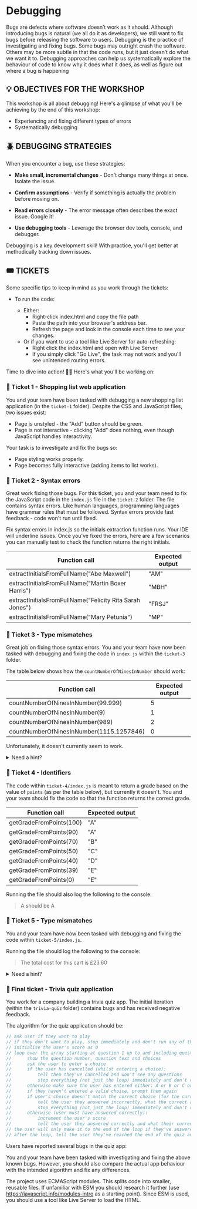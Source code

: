 # Debugging

Bugs are defects where software doesn’t work as it should. Although introducing bugs is natural (we all do it as developers), we still want to fix bugs before releasing the software to users. Debugging is the practice of investigating and fixing bugs. Some bugs may outright crash the software. Others may be more subtle in that the code runs, but it just doesn’t do what we want it to. Debugging approaches can help us systematically explore the behaviour of code to know why it does what it does, as well as figure out where a bug is happening

## 💡 OBJECTIVES FOR THE WORKSHOP

This workshop is all about debugging! Here's a glimpse of what you'll be achieving by the end of this workshop:

- Experiencing and fixing different types of errors
- Systematically debugging

## 🪲 DEBUGGING STRATEGIES

When you encounter a bug, use these strategies:

- **Make small, incremental changes** - Don't change many things at once. Isolate the issue.

- **Confirm assumptions** - Verify if something is actually the problem before moving on.

- **Read errors closely** - The error message often describes the exact issue. Google it!

- **Use debugging tools** - Leverage the browser dev tools, console, and debugger.

Debugging is a key development skill! With practice, you'll get better at methodically tracking down issues.

## 🎟️ TICKETS

Some specific tips to keep in mind as you work through the tickets:

- To run the code:

  - Either:
    - Right-click index.html and copy the file path
    - Paste the path into your browser's address bar.
    - Refresh the page and look in the console each time to see your changes.
  - Or if you want to use a tool like Live Server for auto-refreshing:
    - Right click the index.html and open with Live Server
    - If you simply click "Go Live", the task may not work and you'll see unintended routing errors.

Time to dive into action! 🏊‍♂️ Here's what you'll be working on:

### 🎫 Ticket 1 - Shopping list web application

You and your team have been tasked with debugging a new shopping list application (in the `ticket-1` folder). Despite the CSS and JavaScript files, two issues exist:

- Page is unstyled - the "Add" button should be green.
- Page is not interactive - clicking "Add" does nothing, even though JavaScript handles interactivity.

Your task is to investigate and fix the bugs so:

- Page styling works properly.
- Page becomes fully interactive (adding items to list works).

### 🎫 Ticket 2 - Syntax errors

Great work fixing those bugs. For this ticket, you and your team need to fix the JavaScript code in the `index.js` file in the `ticket-2` folder. The file contains syntax errors. Like human languages, programming languages have grammar rules that must be followed. Syntax errors provide fast feedback - code won't run until fixed.

Fix syntax errors in index.js so the initials extraction function runs. Your IDE will underline issues. Once you've fixed the errors, here are a few scenarios you can manually test to check the function returns the right initials.

| Function call                                            | Expected output |
| -------------------------------------------------------- | --------------- |
| extractInitialsFromFullName("Abe Maxwell")               | "AM"            |
| extractInitialsFromFullName("Martin Boxer Harris")       | "MBH"           |
| extractInitialsFromFullName("Felicity Rita Sarah Jones") | "FRSJ"          |
| extractInitialsFromFullName("Mary Petunia")              | "MP"            |

### 🎫 Ticket 3 - Type mismatches

Great job on fixing those syntax errors. You and your team have now been tasked with debugging and fixing the code in `index.js` within the `ticket-3` folder.

The table below shows how the `countNumberOfNinesInNumber` should work:

| Function call                            | Expected output |
| ---------------------------------------- | --------------- |
| countNumberOfNinesInNumber(99.999)       | 5               |
| countNumberOfNinesInNumber(9)            | 1               |
| countNumberOfNinesInNumber(989)          | 2               |
| countNumberOfNinesInNumber(1115.1257846) | 0               |

Unfortunately, it doesn't currently seem to work.

<details>
 <summary>Need a hint?</summary>
    How could you check if the for loop is running and how many iterations it completes before ending?
</details>

### 🎫 Ticket 4 - Identifiers

The code within `ticket-4/index.js` is meant to return a grade based on the value of `points` (as per the table below), but currently it doesn't. You and your team should fix the code so that the function returns the correct grade.

| Function call           | Expected output |
| ----------------------- | --------------- |
| getGradeFromPoints(100) | "A"             |
| getGradeFromPoints(90)  | "A"             |
| getGradeFromPoints(70)  | "B"             |
| getGradeFromPoints(50)  | "C"             |
| getGradeFromPoints(40)  | "D"             |
| getGradeFromPoints(39)  | "E"             |
| getGradeFromPoints(0)   | "E"             |

Running the file should also log the following to the console:

> A should be A

### 🎫 Ticket 5 - Type mismatches

You and your team have now been tasked with debugging and fixing the code within `ticket-5/index.js`.

Running the file should log the following to the console:

> The total cost for this cart is £23.60

<details>
 <summary>Need a hint?</summary>
    One of JavaScript's flexible behaviours is that accessing a non-existent property on an object simply evaluates to undefined. However, this lenient behaviour does not apply when trying to access a property on an undefined or null value (instead JavaScript throws an error, which by default would cause the software to crash).
</details>

### 🎫 Final ticket - Trivia quiz application

You work for a company building a trivia quiz app. The initial iteration (within the `trivia-quiz` folder) contains bugs and has received negative feedback.

The algorithm for the quiz application should be:

```js
// ask user if they want to play
// if they don't want to play, stop immediately and don't run any of the steps below.
// initialise the user's score as 0
// loop over the array starting at question 1 up to and including question 10. for each question:
//      show the question number, question text and choices
//      ask the user to enter a choice
//      if the user has cancelled (whilst entering a choice):
//          tell them they've cancelled and won't see any questions
//          stop everything (not just the loop) immediately and don't run any more steps
//      otherwise make sure the user has entered either: A or B or C or D or a or b or c or d
//      if they haven't entered a valid choice, prompt them again
//      if user's choice doesn't match the correct choice (for the current question):
//          tell the user they answered incorrectly, what the correct answer was and what their score is
//          stop everything (not just the loop) immediately and don't run any more steps
//      otherwise (user must have answered correctly):
//          increment the user's score
//          tell the user they answered correctly and what their current score is
// the user will only make it to the end of the loop if they've answered all 10 questions.
// after the loop, tell the user they've reached the end of the quiz and what their score is.
```

Users have reported several bugs in the quiz app:

<!-- 1. Quiz proceeds after users decline to play. -->
<!-- 2. Incorrect score tracking - scores are too low. -->
<!-- 3. Crashes after 10 questions are asked. -->

You and your team have been tasked with investigating and fixing the above known bugs. However, you should also compare the actual app behaviour with the intended algorithm and fix any differences.

The project uses ECMAScript modules. This splits code into smaller, reusable files. If unfamiliar with ESM you should research it further (use https://javascript.info/modules-intro as a starting point). Since ESM is used, you should use a tool like Live Server to load the HTML.
